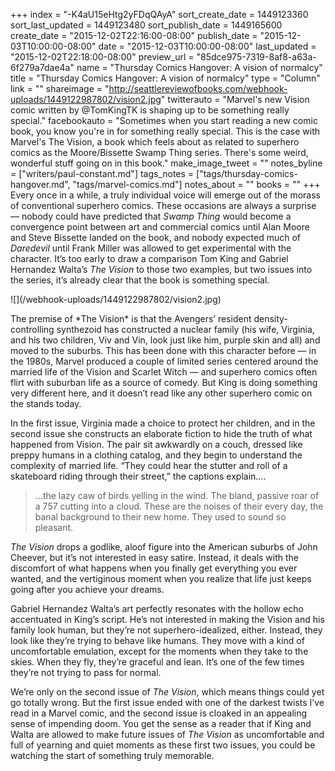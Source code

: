 +++
index = "-K4aU15eHtg2yFDqQAyA"
sort_create_date = 1449123360
sort_last_updated = 1449123480
sort_publish_date = 1449165600
create_date = "2015-12-02T22:16:00-08:00"
publish_date = "2015-12-03T10:00:00-08:00"
date = "2015-12-03T10:00:00-08:00"
last_updated = "2015-12-02T22:18:00-08:00"
preview_url = "85dce975-7319-8af8-a63a-6f279a7dae4a"
name = "Thursday Comics Hangover: A vision of normalcy"
title = "Thursday Comics Hangover: A vision of normalcy"
type = "Column"
link = ""
shareimage = "http://seattlereviewofbooks.com/webhook-uploads/1449122987802/vision2.jpg"
twitterauto = "Marvel's new Vision comic written by @TomKingTK is shaping up to be something really special."
facebookauto = "Sometimes when you start reading a new comic book, you know you're in for something really special. This is the case with Marvel's The Vision, a book which feels about as related to superhero comics as the Moore/Bissette Swamp Thing series. There's some weird, wonderful stuff going on in this book."
make_image_tweet = ""
notes_byline = ["writers/paul-constant.md"]
tags_notes = ["tags/thursday-comics-hangover.md", "tags/marvel-comics.md"]
notes_about = ""
books = ""
+++
Every once in a while, a truly individual voice will emerge out of the morass of conventional superhero comics. These occasions are always a surprise — nobody could have predicted that *Swamp Thing* would become a convergence point between art and commercial comics until Alan Moore and Steve Bissette landed on the book, and nobody expected much of *Daredevil* until Frank Miller was allowed to get experimental with the character. It’s too early to draw a comparison Tom King and Gabriel Hernandez Walta’s *The Vision* to those two examples, but two issues into the series, it’s already clear that the book is something special.

<p class="image-left">![](/webhook-uploads/1449122987802/vision2.jpg)</p>The premise of *The Vision* is that the Avengers’ resident density-controlling synthezoid has constructed a nuclear family (his wife, Virginia, and his two children, Viv and Vin, look just like him, purple skin and all) and moved to the suburbs. This has been done with this character before — in the 1980s, Marvel produced a couple of limited series centered around the married life of the Vision and Scarlet Witch — and superhero comics often flirt with suburban life as a source of comedy. But King is doing something very different here, and it doesn’t read like any other superhero comic on the stands today.

In the first issue, Virginia made a choice to protect her children, and in the second issue she constructs an elaborate fiction to hide the truth of what happened from Vision. The pair sit awkwardly on a couch, dressed like preppy humans in a clothing catalog, and they begin to understand the complexity of married life. “They could hear the stutter and roll of a skateboard riding through their street,” the captions explain….

<blockquote>…the lazy caw of birds yelling in the wind. The bland, passive roar of a 757 cutting into a cloud. These are the noises of their every day, the banal background to their new home. They used to sound so pleasant.</blockquote>

*The Vision* drops a godlike, aloof figure into the American suburbs of John Cheever, but it’s not interested in easy satire. Instead, it deals with the discomfort of what happens when you finally get everything you ever wanted, and the vertiginous moment when you realize that life just keeps going after you achieve your dreams.

Gabriel Hernandez Walta’s art perfectly resonates with the hollow echo accentuated in King’s script. He’s not interested in making the Vision and his family look human, but they’re not superhero-idealized, either. Instead, they look like they’re trying to behave like humans. They move with a kind of uncomfortable emulation, except for the moments when they take to the skies. When they fly, they’re graceful and lean. It’s one of the few times they’re not trying to pass for normal.

We’re only on the second issue of *The Vision*, which means things could yet go totally wrong. But the first issue ended with one of the darkest twists I’ve read in a Marvel comic, and the second issue is cloaked in an appealing sense of impending doom. You get the sense as a reader that if King and Walta are allowed to make future issues of *The Vision* as uncomfortable and full of yearning and quiet moments as these first two issues, you could be watching the start of something truly memorable. 
